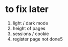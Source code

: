 # to fix later

1. light / dark mode
2. height of pages
3. sessions / cookie
4. register page not done5
